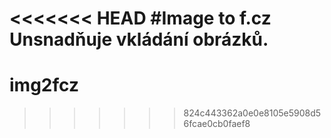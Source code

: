 <<<<<<< HEAD
#Image to f.cz
Unsnadňuje vkládání obrázků.
=======
# img2fcz
>>>>>>> 824c443362a0e0e8105e5908d56fcae0cb0faef8
